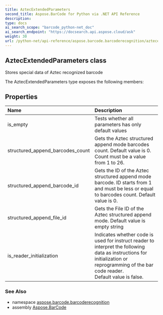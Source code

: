 ```yaml
---
title: AztecExtendedParameters
second_title: Aspose.BarCode for Python via .NET API Reference
description: 
type: docs
ai_search_scope: "barcode_python-net_doc"
ai_search_endpoint: "https://docsearch.api.aspose.cloud/ask"
weight: 30
url: /python-net/api-reference/aspose.barcode.barcoderecognition/aztecextendedparameters/
---
```


## AztecExtendedParameters class

Stores special data of Aztec recognized barcode

The AztecExtendedParameters type exposes the following members:
## Properties
| Name | Description |
| :- | :- |
|is_empty|Tests whether all parameters has only default values|
|structured_append_barcodes_count|Gets the Aztec structured append mode barcodes count. Default value is 0. Count must be a value from 1 to 26.|
|structured_append_barcode_id|Gets the ID of the Aztec structured append mode barcode. ID starts from 1 and must be less or equal to barcodes count. Default value is 0.|
|structured_append_file_id|Gets the File ID of the Aztec structured append mode. Default value is empty string|
|is_reader_initialization|Indicates whether code is used for instruct reader to interpret the following data as instructions for initialization or reprogramming of the bar code reader.<br/>            Default value is false.|

### See Also

* namespace [aspose.barcode.barcoderecognition](/barcode/python-net/api-reference/aspose.barcode.barcoderecognition/)
* assembly [Aspose.BarCode](/barcode/python-net/api-reference/)

